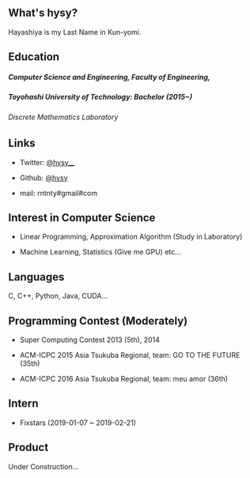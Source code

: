## What's hysy?
Hayashiya is my Last Name in Kun-yomi.

## Education
##### Computer Science and Engineering, Faculty of Engineering,
##### Toyohashi University of Technology: Bachelor (2015~)
###### Discrete Mathematics Laboratory

## Links
- Twitter: [@hysy__](https://mobile.twitter.com/hysy__)

- Github: [@hysy](https://github.com/hysy)

- mail: rntnty#gmail#com

## Interest in Computer Science
- Linear Programming, Approximation Algorithm (Study in Laboratory)

- Machine Learning, Statistics (Give me GPU) etc...

## Languages
C, C++, Python, Java, CUDA...

## Programming Contest (Moderately)
- Super Computing Contest 2013 (5th), 2014

- ACM-ICPC 2015 Asia Tsukuba Regional, team: GO TO THE FUTURE (35th)

- ACM-ICPC 2016 Asia Tsukuba Regional, team: meu amor (36th)

## Intern
- Fixstars (2019-01-07 ~ 2019-02-21)

## Product
Under Construction...

